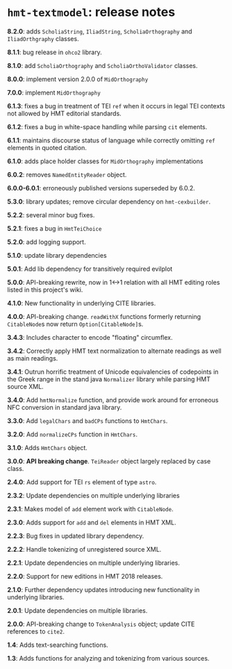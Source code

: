 # `hmt-textmodel`: release notes



**8.2.0**: adds `ScholiaString`, `IliadString`, `ScholiaOrthography` and `IliadOrthgraphy` classes.


**8.1.1**: bug release in `ohco2` library.

**8.1.0**: add `ScholiaOrthography` and `ScholiaOrthoValidator` classes.

**8.0.0**: implement version 2.0.0 of `MidOrthography`

**7.0.0**: implement `MidOrthography`

**6.1.3**: fixes a bug in treatment of TEI `ref` when it occurs in legal TEI contexts not allowed by HMT editorial standards.

**6.1.2**: fixes a bug in white-space handling while parsing `cit` elements.

**6.1.1**: maintains discourse status of language while correctly omitting `ref` elements in quoted citation.

**6.1.0**: adds place holder classes for `MidOrthography` implementations

**6.0.2**: removes `NamedEntityReader` object.

**6.0.0-6.0.1**: erroneously published versions superseded by 6.0.2.

**5.3.0**: library updates; remove circular dependency on `hmt-cexbuilder`.

**5.2.2**: several minor bug fixes.

**5.2.1**: fixes a bug in `HmtTeiChoice`

**5.2.0**: add logging support.

**5.1.0**: update library dependencies

**5.0.1**:  Add lib dependency for transitively required evilplot

**5.0.0**:   API-breaking rewrite, now in 1<->1 relation with all HMT editing roles listed in this project's wiki.

**4.1.0**:  New functionality in underlying CITE libraries.

**4.0.0**:  API-breaking change. `readWithX` functions formerly returning `CitableNode`s now return `Option[CitableNode]`s.

**3.4.3**:   Includes character to encode "floating" circumflex.

**3.4.2**:  Correctly apply  HMT text normalization to alternate readings as well as main readings.


**3.4.1**:  Outrun horrific treatment of Unicode equivalencies of codepoints in the Greek range in the stand java `Normalizer` library while parsing HMT source XML.

**3.4.0**:  Add `hmtNormalize` function, and provide work around for erroneous NFC conversion in standard java library.

**3.3.0**:  Add `legalChars` and `badCPs` functions to `HmtChars`.

**3.2.0**:   Add `normalizeCPs` function in `HmtChars`.

**3.1.0**:   Adds `HmtChars` object.

**3.0.0**:  **API breaking change**.  `TeiReader` object largely replaced by case class.

**2.4.0**:  Add support for TEI `rs` element of type `astro`.

**2.3.2**:  Update  dependencies on multiple underlying libraries

**2.3.1**:  Makes model of `add` element work with `CitableNode`.

**2.3.0**:  Adds support for `add` and `del` elements in HMT XML.

**2.2.3**:  Bug fixes in updated library dependency.

**2.2.2**:  Handle tokenizing of unregistered source XML.

**2.2.1**:  Update  dependencies on multiple underlying libraries.

**2.2.0**:  Support for new editions in HMT 2018 releases.

**2.1.0**:  Further dependency updates introducing new functionality in underlying libraries.

**2.0.1**:  Update dependencies on multiple libraries.

**2.0.0**: API-breaking change to `TokenAnalysis` object;  update CITE references to `cite2`.

**1.4**:  Adds text-searching functions.

**1.3**:  Adds functions for analyzing and tokenizing from various sources.
